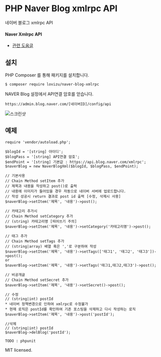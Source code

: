# PHP Naver Blog xmlrpc API #

네이버 블로그 xmlrpc API

#### Naver Xmlrpc API ####

- [관련 도움글](https://help.naver.com/support/contents/contents.nhn?serviceNo=520&categoryNo=1812)

## 설치 ##

PHP Composer 를 통해 패키지를 설치합니다.

`$ composer require lovizu/naver-blog-xmlrpc`

NAVER Blog 설정에서 API연결 암호를 얻습니다.

`https://admin.blog.naver.com/[네이버ID]/config/api`

![스크린샷](https://k.kakaocdn.net/dn/cu6laM/btqmshfUFqO/M9wwuaVVzEiusRvmVMyyck/img.jpg)



## 예제 ##

```
require 'vendor/autoload.php';

$blogId = '[string] 아이디';
$blogPass = '[string] API연결 암호';
$endPoint = '[string] 기본값 : https://api.blog.naver.com/xmlrpc';
$naverBlog = new NaverBlogXml($blogId, $blogPass, $endPoint);

// 기본사용
// Chain Method setItem 추가
// 제목과 내용을 작성하고 post()로 출력
// 내용에 이미지가 들어있을 경우 자동으로 네이버 서버에 업로드합니다.
// 작성 성공시 return 결과로 post id 출력 [수정, 삭제시 사용]
$naverBlog->setItem('제목', '내용')->post();

// 카테고리 추가시
// Chain Method setCategory 추가
// (string) 카테고리명 [띄어쓰기 주의]
$naverBlog->setItem('제목', '내용')->setCategory('카테고리명')->post();

// 태그 추가
// Chain Method setTags 추가
// (string|array) 배열 혹은 ','로 구분하여 작성
$naverBlog->setItem('제목', '내용')->setTags(['태그1', '태그2', '태그3'])->post();
or
$naverBlog->setItem('제목', '내용')->setTags('태그1,태그2,태그3')->post();

// 비공개글
// Chain Method setSecret 추가
$naverBlog->setItem('제목', '내용')->setSecret()->post();

// 수정
// (string|int) postId
* 네이버 정책변경으로 인하여 xmlrpc로 수정불가
* 현재 로직은 postId를 확인하여 기존 포스팅을 삭제하고 다시 작성하는 로직
$naverBlog->setItem('제목', '내용')->post('postId');

//삭제
// (string|int) postId
$naverBlog->delBlog('postId');
```

`TODO : phpunit`

MIT licensed.
